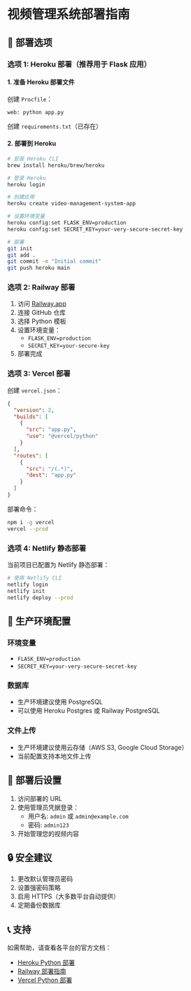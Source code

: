 # 视频管理系统部署指南

## 🚀 部署选项

### 选项 1: Heroku 部署（推荐用于 Flask 应用）

#### 1. 准备 Heroku 部署文件

创建 `Procfile`：
```
web: python app.py
```

创建 `requirements.txt`（已存在）

#### 2. 部署到 Heroku
```bash
# 安装 Heroku CLI
brew install heroku/brew/heroku

# 登录 Heroku
heroku login

# 创建应用
heroku create video-management-system-app

# 设置环境变量
heroku config:set FLASK_ENV=production
heroku config:set SECRET_KEY=your-very-secure-secret-key

# 部署
git init
git add .
git commit -m "Initial commit"
git push heroku main
```

### 选项 2: Railway 部署

1. 访问 [Railway.app](https://railway.app)
2. 连接 GitHub 仓库
3. 选择 Python 模板
4. 设置环境变量：
   - `FLASK_ENV=production`
   - `SECRET_KEY=your-secure-key`
5. 部署完成

### 选项 3: Vercel 部署

创建 `vercel.json`：
```json
{
  "version": 2,
  "builds": [
    {
      "src": "app.py",
      "use": "@vercel/python"
    }
  ],
  "routes": [
    {
      "src": "/(.*)",
      "dest": "app.py"
    }
  ]
}
```

部署命令：
```bash
npm i -g vercel
vercel --prod
```

### 选项 4: Netlify 静态部署

当前项目已配置为 Netlify 静态部署：

```bash
# 使用 Netlify CLI
netlify login
netlify init
netlify deploy --prod
```

## 🔧 生产环境配置

### 环境变量
- `FLASK_ENV=production`
- `SECRET_KEY=your-very-secure-secret-key`

### 数据库
- 生产环境建议使用 PostgreSQL
- 可以使用 Heroku Postgres 或 Railway PostgreSQL

### 文件上传
- 生产环境建议使用云存储（AWS S3, Google Cloud Storage）
- 当前配置支持本地文件上传

## 📝 部署后设置

1. 访问部署的 URL
2. 使用管理员凭据登录：
   - 用户名: `admin` 或 `admin@example.com`
   - 密码: `admin123`
3. 开始管理您的视频内容

## 🔒 安全建议

1. 更改默认管理员密码
2. 设置强密码策略
3. 启用 HTTPS（大多数平台自动提供）
4. 定期备份数据库

## 📞 支持

如需帮助，请查看各平台的官方文档：
- [Heroku Python 部署](https://devcenter.heroku.com/articles/getting-started-with-python)
- [Railway 部署指南](https://docs.railway.app/deploy/deployments)
- [Vercel Python 部署](https://vercel.com/docs/functions/serverless-functions/runtimes/python)
